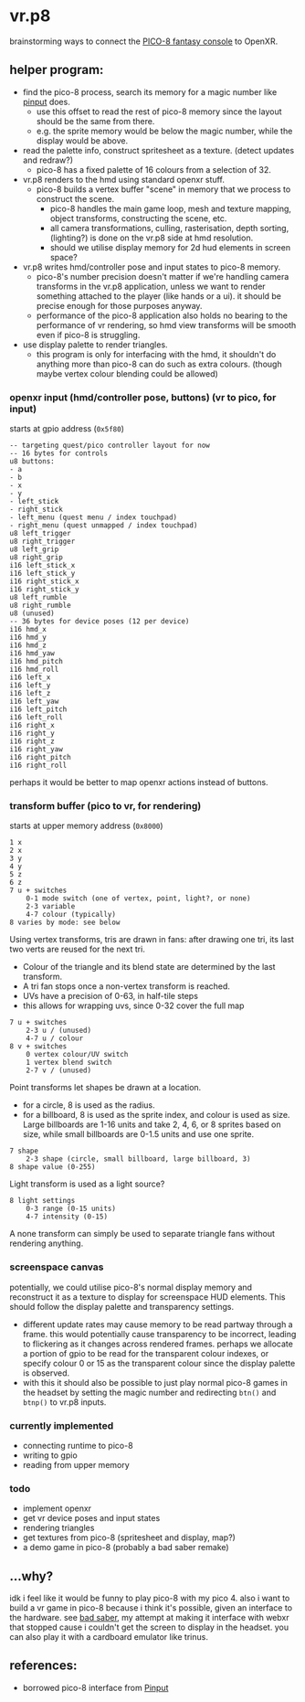 # vr.p8
brainstorming ways to connect the [PICO-8 fantasy console](https://www.lexaloffle.com/pico-8.php) to OpenXR.

## helper program:
- find the pico-8 process, search its memory for a magic number like [pinput](https://github.com/VyrCossont/Pinput) does.
    - use this offset to read the rest of pico-8 memory since the layout should be the same from there.
    - e.g. the sprite memory would be below the magic number, while the display would be above.
- read the palette info, construct spritesheet as a texture. (detect updates and redraw?)
    - pico-8 has a fixed palette of 16 colours from a selection of 32.
- vr.p8 renders to the hmd using standard openxr stuff.
    - pico-8 builds a vertex buffer "scene" in memory that we process to construct the scene.
        - pico-8 handles the main game loop, mesh and texture mapping, object transforms, constructing the scene, etc.
        - all camera transformations, culling, rasterisation, depth sorting, (lighting?) is done on the vr.p8 side at hmd resolution.
        - should we utilise display memory for 2d hud elements in screen space?
- vr.p8 writes hmd/controller pose and input states to pico-8 memory.
    - pico-8's number precision doesn't matter if we're handling camera transforms in the vr.p8 application, unless we want to render something attached to the player (like hands or a ui). it should be precise enough for those purposes anyway.
    - performance of the pico-8 application also holds no bearing to the performance of vr rendering, so hmd view transforms will be smooth even if pico-8 is struggling.
- use display palette to render triangles.
    - this program is only for interfacing with the hmd, it shouldn't do anything more than pico-8 can do such as extra colours. (though maybe vertex colour blending could be allowed)

### openxr input (hmd/controller pose, buttons) (vr to pico, for input)
starts at gpio address (`0x5f80`)
```
-- targeting quest/pico controller layout for now
-- 16 bytes for controls
u8 buttons:
- a
- b
- x
- y
- left_stick
- right_stick
- left_menu (quest menu / index touchpad)
- right_menu (quest unmapped / index touchpad)
u8 left_trigger
u8 right_trigger
u8 left_grip
u8 right_grip
i16 left_stick_x
i16 left_stick_y
i16 right_stick_x
i16 right_stick_y
u8 left_rumble
u8 right_rumble
u8 (unused)
-- 36 bytes for device poses (12 per device)
i16 hmd_x
i16 hmd_y
i16 hmd_z
i16 hmd_yaw
i16 hmd_pitch
i16 hmd_roll
i16 left_x
i16 left_y
i16 left_z
i16 left_yaw
i16 left_pitch
i16 left_roll
i16 right_x
i16 right_y
i16 right_z
i16 right_yaw
i16 right_pitch
i16 right_roll
```
perhaps it would be better to map openxr actions instead of buttons.

### transform buffer (pico to vr, for rendering)
starts at upper memory address (`0x8000`)
```
1 x
2 x
3 y
4 y
5 z
6 z
7 u + switches
    0-1 mode switch (one of vertex, point, light?, or none)
    2-3 variable
    4-7 colour (typically)
8 varies by mode: see below
```
Using vertex transforms, tris are drawn in fans: after drawing one tri, its last two verts are reused for the next tri.
- Colour of the triangle and its blend state are determined by the last transform.
- A tri fan stops once a non-vertex transform is reached.
- UVs have a precision of 0-63, in half-tile steps
- this allows for wrapping uvs, since 0-32 cover the full map
```
7 u + switches
    2-3 u / (unused)
    4-7 u / colour
8 v + switches
    0 vertex colour/UV switch
    1 vertex blend switch
    2-7 v / (unused)
```

Point transforms let shapes be drawn at a location.
- for a circle, 8 is used as the radius.
- for a billboard, 8 is used as the sprite index, and colour is used as size. Large billboards are 1-16 units and take 2, 4, 6, or 8 sprites based on size, while small billboards are 0-1.5 units and use one sprite.
```
7 shape
    2-3 shape (circle, small billboard, large billboard, 3)
8 shape value (0-255)
```

Light transform is used as a light source?
```
8 light settings
    0-3 range (0-15 units)
    4-7 intensity (0-15)
```

A none transform can simply be used to separate triangle fans without rendering anything.

### screenspace canvas
potentially, we could utilise pico-8's normal display memory and reconstruct it as a texture to display for screenspace HUD elements. This should follow the display palette and transparency settings.
- different update rates may cause memory to be read partway through a frame. this would potentially cause transparency to be incorrect, leading to flickering as it changes across rendered frames. perhaps we allocate a portion of gpio to be read for the transparent colour indexes, or specify colour 0 or 15 as the transparent colour since the display palette is observed.
- with this it should also be possible to just play normal pico-8 games in the headset by setting the magic number and redirecting `btn()` and `btnp()` to vr.p8 inputs.

### currently implemented
- connecting runtime to pico-8
- writing to gpio
- reading from upper memory

### todo
- implement openxr
- get vr device poses and input states
- rendering triangles
- get textures from pico-8 (spritesheet and display, map?)
- a demo game in pico-8 (probably a bad saber remake)

## ...why?
idk i feel like it would be funny to play pico-8 with my pico 4.
also i want to build a vr game in pico-8 because i think it's possible, given an interface to the hardware. see [bad saber](https://cubee.games/?rel=the_random_box&sub=bad_saber), my attempt at making it interface with webxr that stopped cause i couldn't get the screen to display in the headset. you can also play it with a cardboard emulator like trinus.

## references:
- borrowed pico-8 interface from [Pinput](https://github.com/VyrCossont/Pinput)
